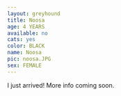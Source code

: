 ```yaml
---
layout: greyhound
title: Noosa
age: 4 YEARS
available: no
cats: yes
color: BLACK
name: Noosa
pic: noosa.JPG
sex: FEMALE
---
```


I just arrived! More info coming soon.
